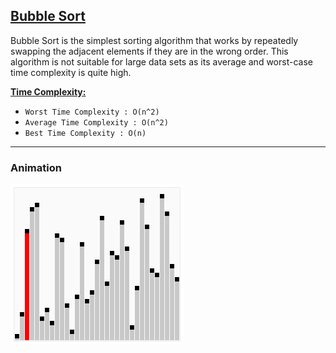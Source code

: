 <h2><a href="https://www.geeksforgeeks.org/bubble-sort/">Bubble Sort</a></h2>

<p>Bubble Sort is the simplest sorting algorithm that works by repeatedly swapping the adjacent elements if they are in the wrong order. This algorithm is not suitable for large data sets as its average and worst-case time complexity is quite high. </p>

<!-- --- -->

<p><strong><a href="https://www.geeksforgeeks.org/time-complexities-of-all-sorting-algorithms/">Time Complexity:</a></strong></p>

<ul>
	<li><code>Worst Time Complexity : O(n^2)</code></li>
    <li><code>Average Time Complexity : O(n^2)</code></li>
    <li><code>Best Time Complexity : O(n)</code></li>
</ul>

-----

### Animation
![](https://github.com/DevanshHanda/DSA-all/blob/main/Sorting/bubble-sort/Sorting_bubblesort_anim.gif)